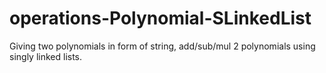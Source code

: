# operations-Polynomial-SLinkedList
Giving two polynomials in form of string, add/sub/mul 2 polynomials using singly linked lists.
